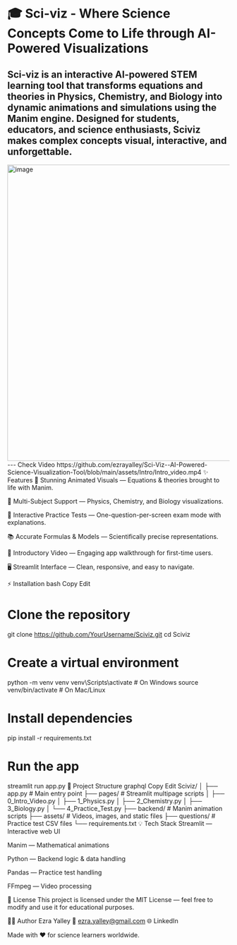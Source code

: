 # 🎓 Sci-viz - Where Science Concepts Come to Life through AI-Powered Visualizations

Sci-viz is an interactive AI-powered STEM learning tool that transforms equations and theories in Physics, Chemistry, and Biology into dynamic animations and simulations using the Manim engine.
Designed for students, educators, and science enthusiasts, Sciviz makes complex concepts visual, interactive, and unforgettable.
---

<img width="1135" height="672" alt="image" src="https://github.com/user-attachments/assets/b61ab4a6-f46a-4f40-83c3-1e51a4e15362" />
---
Check Video https://github.com/ezrayalley/Sci-Viz--AI-Powered-Science-Visualization-Tool/blob/main/assets/Intro/Intro_video.mp4
✨ Features
🎥 Stunning Animated Visuals — Equations & theories brought to life with Manim.

🧪 Multi-Subject Support — Physics, Chemistry, and Biology visualizations.

📝 Interactive Practice Tests — One-question-per-screen exam mode with explanations.

📚 Accurate Formulas & Models — Scientifically precise representations.

🎤 Introductory Video — Engaging app walkthrough for first-time users.

🖥 Streamlit Interface — Clean, responsive, and easy to navigate.

⚡ Installation
bash
Copy
Edit
# Clone the repository
git clone https://github.com/YourUsername/Sciviz.git
cd Sciviz

# Create a virtual environment
python -m venv venv
venv\Scripts\activate   # On Windows
source venv/bin/activate # On Mac/Linux

# Install dependencies
pip install -r requirements.txt

# Run the app
streamlit run app.py
📂 Project Structure
graphql
Copy
Edit
Sciviz/
│
├── app.py                  # Main entry point
├── pages/                  # Streamlit multipage scripts
│   ├── 0_Intro_Video.py
│   ├── 1_Physics.py
│   ├── 2_Chemistry.py
│   ├── 3_Biology.py
│   └── 4_Practice_Test.py
├── backend/                # Manim animation scripts
├── assets/                 # Videos, images, and static files
├── questions/              # Practice test CSV files
└── requirements.txt
💡 Tech Stack
Streamlit — Interactive web UI

Manim — Mathematical animations

Python — Backend logic & data handling

Pandas — Practice test handling

FFmpeg — Video processing

📜 License
This project is licensed under the MIT License — feel free to modify and use it for educational purposes.

👨‍💻 Author
Ezra Yalley
📧 ezra.yalley@gmail.com
🌐 LinkedIn

Made with ❤️ for science learners worldwide.
